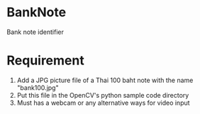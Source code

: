 # BankNote
Bank note identifier

# Requirement
1) Add a JPG picture file of a Thai 100 baht note with the name "bank100.jpg"
2) Put this file in the OpenCV's python sample code directory
3) Must has a webcam or any alternative ways for video input
